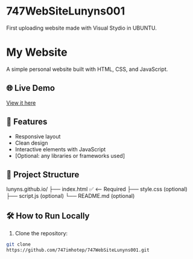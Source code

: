 # 747WebSiteLunyns001
First uploading website made with Visual Stydio in UBUNTU. 



# My Website
A simple personal website built with HTML, CSS, and JavaScript.



## 🌐 Live Demo
[View it here](https://747imhotep.github.io/your-repo-name/)



## 🚀 Features
- Responsive layout
- Clean design
- Interactive elements with JavaScript
- [Optional: any libraries or frameworks used]



## 📁 Project Structure
lunyns.github.io/
├── index.html       ✅ <-- Required
├── style.css        (optional)
├── script.js        (optional)
└── README.md        (optional)




## 🛠️ How to Run Locally
1. Clone the repository:

```bash
git clone 
https://github.com/747imhotep/747WebSiteLunyns001.git



